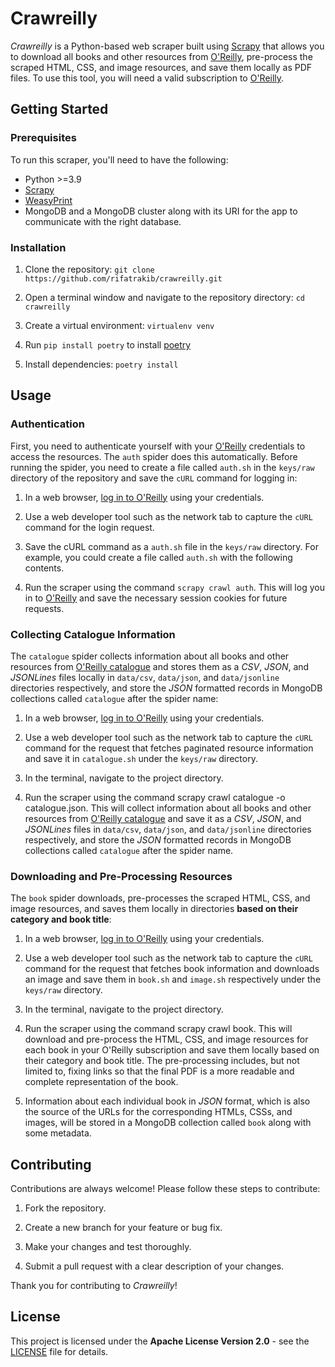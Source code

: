 # Crawreilly

*Crawreilly* is a Python-based web scraper built using [Scrapy](https://scrapy.org/) that allows you to download all books and other resources from [O'Reilly](https://www.oreilly.com/), pre-process the scraped HTML, CSS, and image resources, and save them locally as PDF files. To use this tool, you will need a valid subscription to [O'Reilly](https://www.oreilly.com/).


## Getting Started

### Prerequisites

To run this scraper, you'll need to have the following:

* Python >=3.9
* [Scrapy](https://scrapy.org/)
* [WeasyPrint](https://weasyprint.org/)
* MongoDB and a MongoDB cluster along with its URI for the app to communicate with the right database.


### Installation

1. Clone the repository: `git clone https://github.com/rifatrakib/crawreilly.git`

2. Open a terminal window and navigate to the repository directory: `cd crawreilly`

3. Create a virtual environment: `virtualenv venv`

4. Run `pip install poetry` to install [poetry](https://python-poetry.org/)

5. Install dependencies: `poetry install`


## Usage

### Authentication

First, you need to authenticate yourself with your [O'Reilly](https://www.oreilly.com/) credentials to access the resources. The `auth` spider does this automatically. Before running the spider, you need to create a file called `auth.sh` in the `keys/raw` directory of the repository and save the `cURL` command for logging in:

1. In a web browser, [log in to O'Reilly](https://www.oreilly.com/member/login/) using your credentials.

2. Use a web developer tool such as the network tab to capture the `cURL` command for the login request.

3. Save the cURL command as a `auth.sh` file in the `keys/raw` directory. For example, you could create a file called `auth.sh` with the following contents.

4. Run the scraper using the command `scrapy crawl auth`. This will log you in to [O'Reilly](https://www.oreilly.com/) and save the necessary session cookies for future requests.


### Collecting Catalogue Information

The `catalogue` spider collects information about all books and other resources from [O'Reilly catalogue](https://learning.oreilly.com/topics/) and stores them as a *CSV*, *JSON*, and *JSONLines* files locally in `data/csv`, `data/json`, and `data/jsonline` directories respectively, and store the *JSON* formatted records in MongoDB collections called `catalogue` after the spider name:

1. In a web browser, [log in to O'Reilly](https://www.oreilly.com/member/login/) using your credentials.

2. Use a web developer tool such as the network tab to capture the `cURL` command for the request that fetches paginated resource information and save it in `catalogue.sh` under the `keys/raw` directory.

3. In the terminal, navigate to the project directory.

4. Run the scraper using the command scrapy crawl catalogue -o catalogue.json. This will collect information about all books and other resources from [O'Reilly catalogue](https://learning.oreilly.com/topics/) and save it as a *CSV*, *JSON*, and *JSONLines* files in `data/csv`, `data/json`, and `data/jsonline` directories respectively, and store the *JSON* formatted records in MongoDB collections called `catalogue` after the spider name.


### Downloading and Pre-Processing Resources

The `book` spider downloads, pre-processes the scraped HTML, CSS, and image resources, and saves them locally in directories **based on their category and book title**:

1. In a web browser, [log in to O'Reilly](https://www.oreilly.com/member/login/) using your credentials.

2. Use a web developer tool such as the network tab to capture the `cURL` command for the request that fetches book information and downloads an image and save them in `book.sh` and `image.sh` respectively under the `keys/raw` directory.

3. In the terminal, navigate to the project directory.

4. Run the scraper using the command scrapy crawl book. This will download and pre-process the HTML, CSS, and image resources for each book in your O'Reilly subscription and save them locally based on their category and book title. The pre-processing includes, but not limited to, fixing links so that the final PDF is a more readable and complete representation of the book.

5. Information about each individual book in *JSON* format, which is also the source of the URLs for the corresponding HTMLs, CSSs, and images, will be stored in a MongoDB collection called `book` along with some metadata.


## Contributing

Contributions are always welcome! Please follow these steps to contribute:

1. Fork the repository.

2. Create a new branch for your feature or bug fix.

3. Make your changes and test thoroughly.

4. Submit a pull request with a clear description of your changes.

Thank you for contributing to *Crawreilly*!


## License

This project is licensed under the **Apache License Version 2.0** - see the [LICENSE](https://github.com/rifatrakib/crawreilly/blob/master/LICENSE) file for details.
